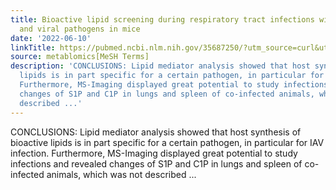 ```yaml
---
title: Bioactive lipid screening during respiratory tract infections with bacterial
  and viral pathogens in mice
date: '2022-06-10'
linkTitle: https://pubmed.ncbi.nlm.nih.gov/35687250/?utm_source=curl&utm_medium=rss&utm_campaign=pubmed-2&utm_content=1Zkrxt7ktlCbHBXEV3v65xxSnkSWNsJ1A6Fq3gBniKhGfIUslK&fc=20210907212339&ff=20220614212038&v=2.17.6
source: metablomics[MeSH Terms]
description: 'CONCLUSIONS: Lipid mediator analysis showed that host synthesis of bioactive
  lipids is in part specific for a certain pathogen, in particular for IAV infection.
  Furthermore, MS-Imaging displayed great potential to study infections and revealed
  changes of S1P and C1P in lungs and spleen of co-infected animals, which was not
  described ...'
---
```

CONCLUSIONS: Lipid mediator analysis showed that host synthesis of bioactive lipids is in part specific for a certain pathogen, in particular for IAV infection. Furthermore, MS-Imaging displayed great potential to study infections and revealed changes of S1P and C1P in lungs and spleen of co-infected animals, which was not described ...